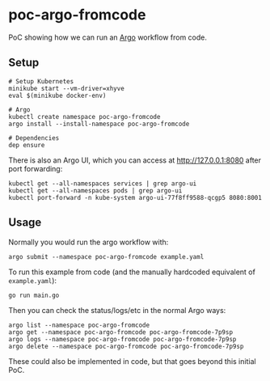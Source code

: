 # poc-argo-fromcode

PoC showing how we can run an [Argo](https://github.com/argoproj/argo) workflow from code.

## Setup

```
# Setup Kubernetes
minikube start --vm-driver=xhyve
eval $(minikube docker-env)

# Argo
kubectl create namespace poc-argo-fromcode
argo install --install-namespace poc-argo-fromcode

# Dependencies
dep ensure
```

There is also an Argo UI, which you can access at http://127.0.0.1:8080 after port forwarding:

```
kubectl get --all-namespaces services | grep argo-ui
kubectl get --all-namespaces pods | grep argo-ui
kubectl port-forward -n kube-system argo-ui-77f8ff9588-qcgp5 8080:8001
```

## Usage

Normally you would run the argo workflow with:

```
argo submit --namespace poc-argo-fromcode example.yaml
```

To run this example from code (and the manually hardcoded equivalent of `example.yaml`):

```
go run main.go
```

Then you can check the status/logs/etc in the normal Argo ways:

```
argo list --namespace poc-argo-fromcode
argo get --namespace poc-argo-fromcode poc-argo-fromcode-7p9sp
argo logs --namespace poc-argo-fromcode poc-argo-fromcode-7p9sp
argo delete --namespace poc-argo-fromcode poc-argo-fromcode-7p9sp 
```

These could also be implemented in code, but that goes beyond this initial PoC.
